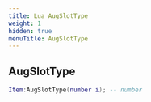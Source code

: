 ```yaml
---
title: Lua AugSlotType
weight: 1
hidden: true
menuTitle: AugSlotType
---
```

## AugSlotType
```lua
Item:AugSlotType(number i); -- number
```